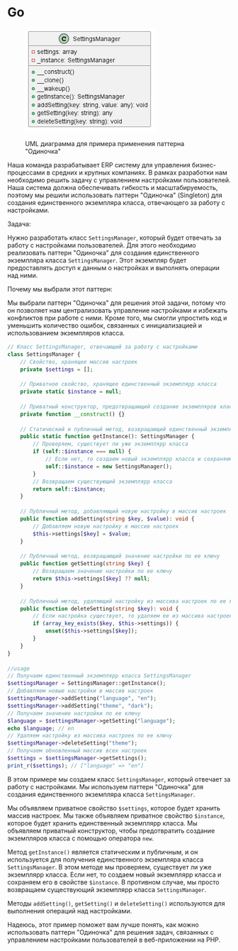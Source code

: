 # Go

<figure><img src="../../../../../.gitbook/assets/image (17).png" alt=""><figcaption><p>UML диаграмма для примера применения паттерна "Одиночка"</p></figcaption></figure>

Наша команда разрабатывает ERP систему для управления бизнес-процессами в средних и крупных компаниях. В рамках разработки нам необходимо решить задачу с управлением настройками пользователей. Наша система должна обеспечивать гибкость и масштабируемость, поэтому мы решили использовать паттерн "Одиночка" (Singleton) для создания единственного экземпляра класса, отвечающего за работу с настройками.

Задача:

Нужно разработать класс `SettingsManager`, который будет отвечать за работу с настройками пользователей. Для этого необходимо реализовать паттерн "Одиночка" для создания единственного экземпляра класса `SettingsManager`. Этот экземпляр будет предоставлять доступ к данным о настройках и выполнять операции над ними.

Почему мы выбрали этот паттерн:

Мы выбрали паттерн "Одиночка" для решения этой задачи, потому что он позволяет нам централизовать управление настройками и избежать конфликтов при работе с ними. Кроме того, мы смогли упростить код и уменьшить количество ошибок, связанных с инициализацией и использованием экземпляров класса.

```php
// Класс SettingsManager, отвечающий за работу с настройками
class SettingsManager {
    // Свойство, хранящее массив настроек
    private $settings = [];

    // Приватное свойство, хранящее единственный экземплярр класса
    private static $instance = null;

    // Приватный конструктор, предотвращающий создание экземпляров класса с помощью оператора new
    private function __construct() {}

    // Статический и публичный метод, возвращающий единственный экземплярр класса SettingsManager
    public static function getInstance(): SettingsManager {
        // Проверяем, существует ли уже экземплярр класса
        if (self::$instance === null) {
            // Если нет, то создаем новый экземплярр класса и сохраняем его в свойстве instance
            self::$instance = new SettingsManager();
        }
        // Возвращаем существующий экземплярр класса
        return self::$instance;
    }

    // Публичный метод, добавляющий новую настройку в массив настроек
    public function addSetting(string $key, $value): void {
        // Добавляем новую настройку в массив настроек
        $this->settings[$key] = $value;
    }

    // Публичный метод, возвращающий значение настройки по ее ключу
    public function getSetting(string $key) {
        // Возвращаем значение настройки по ее ключу
        return $this->settings[$key] ?? null;
    }

    // Публичный метод, удаляющий настройку из массива настроек по ее ключу
    public function deleteSetting(string $key): void {
        // Если настройка существует, то удаляем ее из массива настроек
        if (array_key_exists($key, $this->settings)) {
            unset($this->settings[$key]);
        }
    }
}

//usage
// Получаем единственный экземплярр класса SettingsManager
$settingsManager = SettingsManager::getInstance();
// Добавляем новые настройки в массив настроек
$settingsManager->addSetting("language", "en");
$settingsManager->addSetting("theme", "dark");
// Получаем значение настройки по ее ключу
$language = $settingsManager->getSetting("language");
echo $language; // en
// Удаляем настройку из массива настроек по ее ключу
$settingsManager->deleteSetting("theme");
// Получаем обновленный массив всех настроек
$settings = $settingsManager->getSettings();
print_r($settings); // ["language" => "en"]
```

В этом примере мы создаем класс `SettingsManager`, который отвечает за работу с настройками. Мы используем паттерн "Одиночка" для создания единственного экземпляра класса `SettingsManager`.

Мы объявляем приватное свойство `$settings`, которое будет хранить массив настроек. Мы также объявляем приватное свойство `$instance`, которое будет хранить единственный экземплярр класса. Мы объявляем приватный конструктор, чтобы предотвратить создание экземпляров класса с помощью оператора `new`.

Метод `getInstance()` является статическим и публичным, и он используется для получения единственного экземпляра класса `SettingsManager`. В этом методе мы проверяем, существует ли уже экземплярр класса. Если нет, то создаем новый экземплярр класса и сохраняем его в свойстве `$instance`. В противном случае, мы просто возвращаем существующий экземплярр класса `SettingsManager`.

Методы `addSetting()`, `getSetting()` и `deleteSetting()` используются для выполнения операций над настройками.

Надеюсь, этот пример поможет вам лучше понять, как можно использовать паттерн "Одиночка" для решения задач, связанных с управлением настройками пользователей в веб-приложении на PHP.
